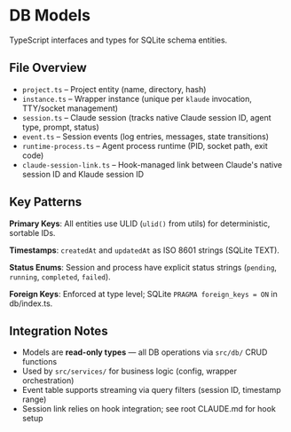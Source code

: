 # DB Models

TypeScript interfaces and types for SQLite schema entities.

## File Overview

- `project.ts` – Project entity (name, directory, hash)
- `instance.ts` – Wrapper instance (unique per `klaude` invocation, TTY/socket management)
- `session.ts` – Claude session (tracks native Claude session ID, agent type, prompt, status)
- `event.ts` – Session events (log entries, messages, state transitions)
- `runtime-process.ts` – Agent process runtime (PID, socket path, exit code)
- `claude-session-link.ts` – Hook-managed link between Claude's native session ID and Klaude session ID

## Key Patterns

**Primary Keys**: All entities use ULID (`ulid()` from utils) for deterministic, sortable IDs.

**Timestamps**: `createdAt` and `updatedAt` as ISO 8601 strings (SQLite TEXT).

**Status Enums**: Session and process have explicit status strings (`pending`, `running`, `completed`, `failed`).

**Foreign Keys**: Enforced at type level; SQLite `PRAGMA foreign_keys = ON` in db/index.ts.

## Integration Notes

- Models are **read-only types** — all DB operations via `src/db/` CRUD functions
- Used by `src/services/` for business logic (config, wrapper orchestration)
- Event table supports streaming via query filters (session ID, timestamp range)
- Session link relies on hook integration; see root CLAUDE.md for hook setup
